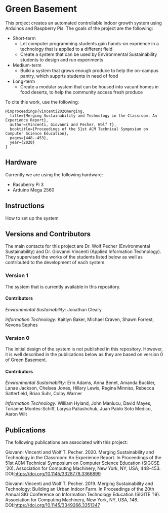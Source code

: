 # Green Basement

This project creates an automated controllable indoor growth system using Arduinos and Raspberry Pis. The goals of the project are the following:

- Short-term
  - Let computer programming students gain hands-on exprience in a technology that is applied to a different field
  - Create a system that can be used by Environmental Sustainability students to design and run experiments
- Medium-term
  - Build a system that grows enough produce to help the on-campus pantry, which supprts students in need of food
- Long-term
  - Create a modular system that can be housed into vacant homes in food deserts, to help the community access fresh produce

To cite this work, use the following:

```
@inproceedings{vincenti2020merging,
  title={Merging Sustainability and Technology in the Classroom: An Experience Report},
  author={Vincenti, Giovanni and Pecher, Wolf T},
  booktitle={Proceedings of the 51st ACM Technical Symposium on Computer Science Education},
  pages={448--453},
  year={2020}
}
```

## Hardware

Currently we are using the following hardware:

- Raspberry Pi 3
- Arduino Mega 2560

## Instructions

How to set up the system

## Versions and Contributors

The main contacts for this project are Dr. Wolf Pecher (Environmental Sustainability) and Dr. Giovanni Vincenti (Applied Information Technology). They supervised the works of the students listed below as well as contributed to the development of each system.

### Version 1

The system that is currently available in this repository.

#### Contributors

*Environmental Sustainability:* Jonathan Cleary

*Information Technology:* Kaitlyn Baker, Michael Craven, Shawn Forrest, Kevona Sephes

### Version 0

The initial design of the system is not published in this repository. However, it is well described in the publications below as they are based on version 0 of Green Basement.

#### Contributors

*Environmental Sustainability:* Erin Adams, Anna Benet, Amanda Buckler, Lanae Jackson, Chelsea Jones, Hillary Lewis, Regina Minniss, Rebecca Satterfield, Brian Suhr, Colby Warner

*Information Technology:* William Hyland, John Manlucu, David Mayes, Torianne Montes-Schiff, Larysa Paliashchuk, Juan Pablo Soto Medico, Aaron Wilt

## Publications

The following publications are associated with this project:

Giovanni Vincenti and Wolf T. Pecher. 2020. Merging Sustainability and Technology in the Classroom: An Experience Report. In Proceedings of the 51st ACM Technical Symposium on Computer Science Education (SIGCSE ’20). Association for Computing Machinery, New York, NY, USA, 448–453. DOI:https://doi.org/10.1145/3328778.3366899

Giovanni Vincenti and Wolf T. Pecher. 2019. Merging Sustainability and Technology: Building an Urban Indoor Farm. In Proceedings of the 20th Annual SIG Conference on Information Technology Education (SIGITE ’19). Association for Computing Machinery, New York, NY, USA, 148. DOI:https://doi.org/10.1145/3349266.3351347
